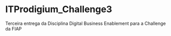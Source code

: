 # ITProdigium_Challenge3
Terceira entrega da Disciplina Digital Business Enablement para a Challenge da FIAP
